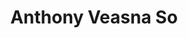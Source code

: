 ---
layout: grid
title:  Anthony Veasna So
slug:   anthony-veasna-so
description: >
  Books by Anthony Veasna So
---